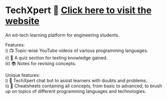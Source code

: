 # TechXpert 🚀 <a href="https://techxpert.onrender.com/" target="_blank">Click here to visit the website</a>


An ed-tech learning platform for engineering students.

Features: <br>
i) 📺 Topic-wise YouTube videos of various programming languages. <br>
ii) 📝 A quiz section for testing knowledge gained. <br>
iii) 📚 Notes for revising concepts. <br>

Unique features: <br>
i) 💬 TechXpert chat bot to assist learners with doubts and problems. <br>
ii) 📑 Cheatsheets containing all concepts, from basic to advanced, to brush up on topics of different programming languages and technologies.
